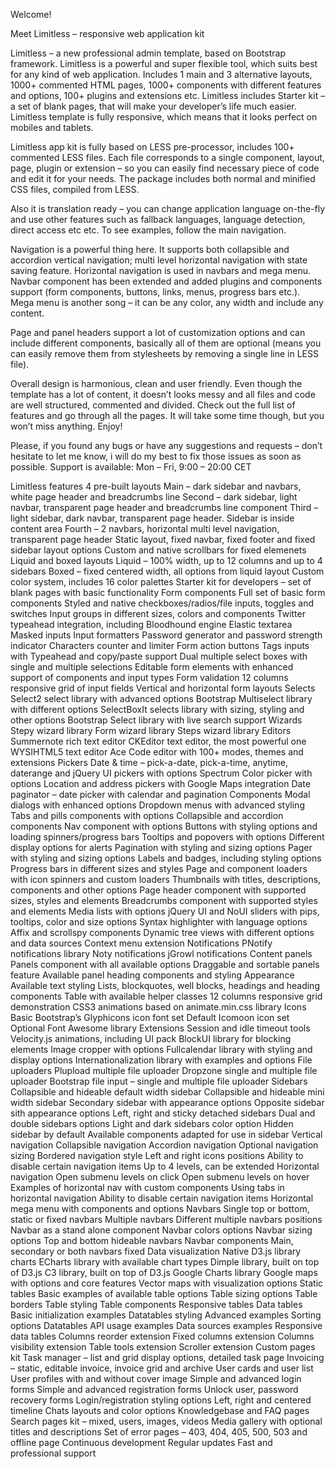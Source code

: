 Welcome!

Meet Limitless – responsive web application kit

Limitless – a new professional admin template, based on Bootstrap framework. Limitless is a powerful and super flexible tool, which suits best for any kind of web application. Includes 1 main and 3 alternative layouts, 1000+ commented HTML pages, 1000+ components with different features and options, 100+ plugins and extensions etc. Limitless includes Starter kit – a set of blank pages, that will make your developer’s life much easier. Limitless template is fully responsive, which means that it looks perfect on mobiles and tablets.

Limitless app kit is fully based on LESS pre-processor, includes 100+ commented LESS files. Each file corresponds to a single component, layout, page, plugin or extension – so you can easily find necessary piece of code and edit it for your needs. The package includes both normal and minified CSS files, compiled from LESS.

Also it is translation ready – you can change application language on-the-fly and use other features such as fallback languages, language detection, direct access etc etc. To see examples, follow the main navigation.

Navigation is a powerful thing here. It supports both collapsible and accordion vertical navigation; multi level horizontal navigation with state saving feature. Horizontal navigation is used in navbars and mega menu. Navbar component has been extended and added plugins and components support (form components, buttons, links, menus, progress bars etc.). Mega menu is another song – it can be any color, any width and include any content.

Page and panel headers support a lot of customization options and can include different components, basically all of them are optional (means you can easily remove them from stylesheets by removing a single line in LESS file).

Overall design is harmonious, clean and user friendly. Even though the template has a lot of content, it doesn’t looks messy and all files and code are well structured, commented and divided. Check out the full list of features and go through all the pages. It will take some time though, but you won’t miss anything. Enjoy!

Please, if you found any bugs or have any suggestions and requests – don’t hesitate to let me know, i will do my best to fix those issues as soon as possible. Support is available: Mon – Fri, 9:00 – 20:00 CET

Limitless features
4 pre-built layouts
Main – dark sidebar and navbars, white page header and breadcrumbs line
Second – dark sidebar, light navbar, transparent page header and breadcrumbs line component
Third – light sidebar, dark navbar, transparent page header. Sidebar is inside content area
Fourth – 2 navbars, horizontal multi level navigation, transparent page header
Static layout, fixed navbar, fixed footer and fixed sidebar layout options
Custom and native scrollbars for fixed elemenets
Liquid and boxed layouts
Liquid – 100% width, up to 12 columns and up to 4 sidebars
Boxed – fixed centered width, all options from liquid layout
Custom color system, includes 16 color palettes
Starter kit for developers – set of blank pages with basic functionality
Form components
Full set of basic form components
Styled and native checkboxes/radios/file inputs, toggles and switches
Input groups in different sizes, colors and components
Twitter typeahead integration, including Bloodhound engine
Elastic textarea
Masked inputs
Input formatters
Password generator and password strength indicator
Characters counter and limiter
Form action buttons
Tags inputs with Typeahead and copy/paste support
Dual multiple select boxes with single and multiple selections
Editable form elements with enhanced support of components and input types
Form validation
12 columns responsive grid of input fields
Vertical and horizontal form layouts
Selects
Select2 select library with advanced options
Bootstrap Multiselect library with different options
SelectBoxIt selects library with sizing, styling and other options
Bootstrap Select library with live search support
Wizards
Stepy wizard library
Form wizard library
Steps wizard library
Editors
Summernote rich text editor
CKEditor text editor, the most powerful one
WYSIHTML5 text editor
Ace Code editor with 100+ modes, themes and extensions
Pickers
Date & time – pick-a-date, pick-a-time, anytime, daterange and jQuery UI pickers with options
Spectrum Color picker with options
Location and address pickers with Google Maps integration
Date paginator – date picker with calendar and pagination
Components
Modal dialogs with enhanced options
Dropdown menus with advanced styling
Tabs and pills components with options
Collapsible and accordion components
Nav component with options
Buttons with styling options and loading spinners/progress bars
Tooltips and popovers with options
Different display options for alerts
Pagination with styling and sizing options
Pager with styling and sizing options
Labels and badges, including styling options
Progress bars in different sizes and styles
Page and component loaders with icon spinners and custom loaders
Thumbnails with titles, descriptions, components and other options
Page header component with supported sizes, styles and elements
Breadcrumbs component with supported styles and elements
Media lists with options
jQuery UI and NoUI sliders with pips, tooltips, color and size options
Syntax highlighter with language options
Affix and scrollspy components
Dynamic tree views with different options and data sources
Context menu extension
Notifications
PNotify notifications library
Noty notifications
jGrowl notifications
Content panels
Panels component with all available options
Draggable and sortable panels feature
Available panel heading components and styling
Appearance
Available text styling
Lists, blockquotes, well blocks, headings and heading components
Table with available helper classes
12 columns responsive grid demonstration
CSS3 animations based on animate.min.css library
Icons
Basic Bootstrap’s Glyphicons icon font set
Default Icomoon icon set
Optional Font Awesome library
Extensions
Session and idle timeout tools
Velocity.js animations, including UI pack
BlockUI library for blocking elements
Image cropper with options
Fullcalendar library with styling and display options
Internationalization library with examples and options
File uploaders
Plupload multiple file uploader
Dropzone single and multiple file uploader
Bootstrap file input – single and multiple file uploader
Sidebars
Collapsible and hideable default width sidebar
Collapsible and hideable mini width sidebar
Secondary sidebar with appearance options
Opposite sidebar sith appearance options
Left, right and sticky detached sidebars
Dual and double sidebars options
Light and dark sidebars color option
Hidden sidebar by default
Available components adapted for use in sidebar
Vertical navigation
Collapsible navigation
Accordion navigation
Optional navigation sizing
Bordered navigation style
Left and right icons positions
Ability to disable certain navigation items
Up to 4 levels, can be extended
Horizontal navigation
Open submenu levels on click
Open submenu levels on hover
Examples of horizontal nav with custom components
Using tabs in horizontal navigation
Ability to disable certain navigation items
Horizontal mega menu with components and options
Navbars
Single top or bottom, static or fixed navbars
Multiple navbars
Different multiple navbars positions
Navbar as a stand alone component
Navbar colors options
Navbar sizing options
Top and bottom hideable navbars
Navbar components
Main, secondary or both navbars fixed
Data visualization
Native D3.js library charts
ECharts library with available chart types
Dimple library, built on top of D3.js
C3 library, built on top of D3.js
Google Charts library
Google maps with options and core features
Vector maps with visualization options
Static tables
Basic examples of available table options
Table sizing options
Table borders
Table styling
Table components
Responsive tables
Data tables
Basic initialization examples
Datatables styling
Advanced examples
Sorting options
Datatables API usage examples
Data sources examples
Responsive data tables
Columns reorder extension
Fixed columns extension
Columns visibility extension
Table tools extension
Scroller extension
Custom pages kit
Task manager – list and grid display options, detailed task page
Invoicing – static, editable invoice, invoice grid and archive
User cards and user list
User profiles with and without cover image
Simple and advanced login forms
Simple and advanced registration forms
Unlock user, password recovery forms
Login/registration styling options
Left, right and centered timeline
Chats layouts and color options
Knowledgebase and FAQ pages
Search pages kit – mixed, users, images, videos
Media gallery with optional titles and descriptions
Set of error pages – 403, 404, 405, 500, 503 and offline page
Continuous development
Regular updates
Fast and professional support